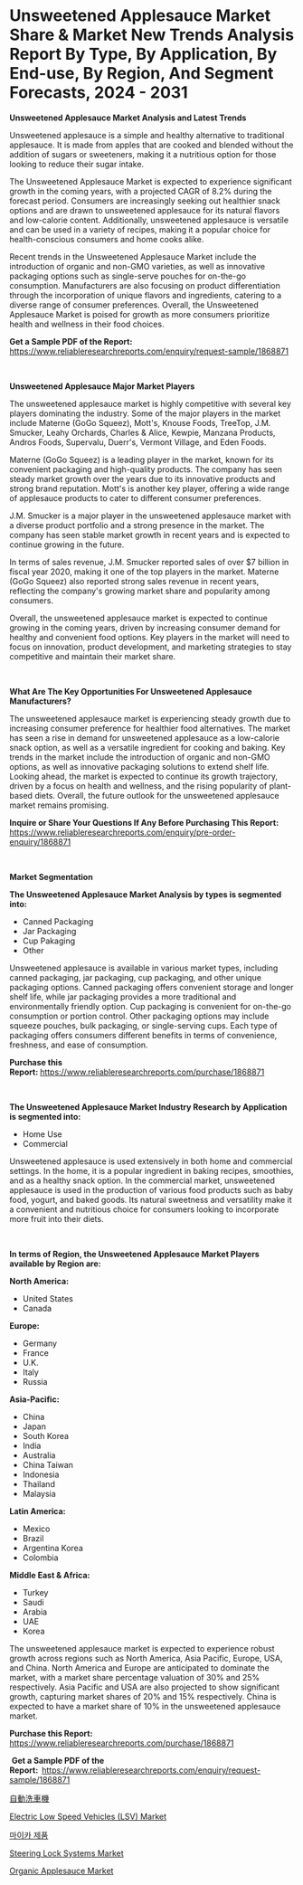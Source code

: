 <p><h1>Unsweetened Applesauce Market Share & Market New Trends Analysis Report By Type, By Application, By End-use, By Region, And Segment Forecasts, 2024 - 2031</h1></p><p><strong>Unsweetened Applesauce Market Analysis and Latest Trends</strong></p>
<p><p>Unsweetened applesauce is a simple and healthy alternative to traditional applesauce. It is made from apples that are cooked and blended without the addition of sugars or sweeteners, making it a nutritious option for those looking to reduce their sugar intake. </p><p>The Unsweetened Applesauce Market is expected to experience significant growth in the coming years, with a projected CAGR of 8.2% during the forecast period. Consumers are increasingly seeking out healthier snack options and are drawn to unsweetened applesauce for its natural flavors and low-calorie content. Additionally, unsweetened applesauce is versatile and can be used in a variety of recipes, making it a popular choice for health-conscious consumers and home cooks alike. </p><p>Recent trends in the Unsweetened Applesauce Market include the introduction of organic and non-GMO varieties, as well as innovative packaging options such as single-serve pouches for on-the-go consumption. Manufacturers are also focusing on product differentiation through the incorporation of unique flavors and ingredients, catering to a diverse range of consumer preferences. Overall, the Unsweetened Applesauce Market is poised for growth as more consumers prioritize health and wellness in their food choices.</p></p>
<p><strong>Get a Sample PDF of the Report:&nbsp;</strong> <a href="https://www.reliableresearchreports.com/enquiry/request-sample/1868871">https://www.reliableresearchreports.com/enquiry/request-sample/1868871</a></p>
<p>&nbsp;</p>
<p><strong>Unsweetened Applesauce Major Market Players</strong></p>
<p><p>The unsweetened applesauce market is highly competitive with several key players dominating the industry. Some of the major players in the market include Materne (GoGo Squeez), Mott's, Knouse Foods, TreeTop, J.M. Smucker, Leahy Orchards, Charles & Alice, Kewpie, Manzana Products, Andros Foods, Supervalu, Duerr's, Vermont Village, and Eden Foods.</p><p>Materne (GoGo Squeez) is a leading player in the market, known for its convenient packaging and high-quality products. The company has seen steady market growth over the years due to its innovative products and strong brand reputation. Mott's is another key player, offering a wide range of applesauce products to cater to different consumer preferences.</p><p>J.M. Smucker is a major player in the unsweetened applesauce market with a diverse product portfolio and a strong presence in the market. The company has seen stable market growth in recent years and is expected to continue growing in the future.</p><p>In terms of sales revenue, J.M. Smucker reported sales of over $7 billion in fiscal year 2020, making it one of the top players in the market. Materne (GoGo Squeez) also reported strong sales revenue in recent years, reflecting the company's growing market share and popularity among consumers.</p><p>Overall, the unsweetened applesauce market is expected to continue growing in the coming years, driven by increasing consumer demand for healthy and convenient food options. Key players in the market will need to focus on innovation, product development, and marketing strategies to stay competitive and maintain their market share.</p></p>
<p>&nbsp;</p>
<p><strong>What Are The Key Opportunities For Unsweetened Applesauce Manufacturers?</strong></p>
<p><p>The unsweetened applesauce market is experiencing steady growth due to increasing consumer preference for healthier food alternatives. The market has seen a rise in demand for unsweetened applesauce as a low-calorie snack option, as well as a versatile ingredient for cooking and baking. Key trends in the market include the introduction of organic and non-GMO options, as well as innovative packaging solutions to extend shelf life. Looking ahead, the market is expected to continue its growth trajectory, driven by a focus on health and wellness, and the rising popularity of plant-based diets. Overall, the future outlook for the unsweetened applesauce market remains promising.</p></p>
<p><strong>Inquire or Share Your Questions If Any Before Purchasing This Report:</strong> <a href="https://www.reliableresearchreports.com/enquiry/pre-order-enquiry/1868871">https://www.reliableresearchreports.com/enquiry/pre-order-enquiry/1868871</a></p>
<p>&nbsp;</p>
<p><strong>Market Segmentation</strong></p>
<p><strong>The Unsweetened Applesauce Market Analysis by types is segmented into:</strong></p>
<p><ul><li>Canned Packaging</li><li>Jar Packaging</li><li>Cup Pakaging</li><li>Other</li></ul></p>
<p><p>Unsweetened applesauce is available in various market types, including canned packaging, jar packaging, cup packaging, and other unique packaging options. Canned packaging offers convenient storage and longer shelf life, while jar packaging provides a more traditional and environmentally friendly option. Cup packaging is convenient for on-the-go consumption or portion control. Other packaging options may include squeeze pouches, bulk packaging, or single-serving cups. Each type of packaging offers consumers different benefits in terms of convenience, freshness, and ease of consumption.</p></p>
<p><strong>Purchase this Report:&nbsp;</strong><a href="https://www.reliableresearchreports.com/purchase/1868871">https://www.reliableresearchreports.com/purchase/1868871</a></p>
<p>&nbsp;</p>
<p><strong>The Unsweetened Applesauce Market Industry Research by Application is segmented into:</strong></p>
<p><ul><li>Home Use</li><li>Commercial</li></ul></p>
<p><p>Unsweetened applesauce is used extensively in both home and commercial settings. In the home, it is a popular ingredient in baking recipes, smoothies, and as a healthy snack option. In the commercial market, unsweetened applesauce is used in the production of various food products such as baby food, yogurt, and baked goods. Its natural sweetness and versatility make it a convenient and nutritious choice for consumers looking to incorporate more fruit into their diets.</p></p>
<p>&nbsp;</p>
<p><strong>In terms of Region, the Unsweetened Applesauce Market Players available by Region are:</strong></p>
<p>
    <p> <strong> North America: </strong>
        <ul>
            <li>United States</li>
            <li>Canada</li>
        </ul>
        </p> 
    <p> <strong> Europe: </strong>
        <ul>
            <li>Germany</li>
            <li>France</li>
            <li>U.K.</li>
            <li>Italy</li>
            <li>Russia</li>
        </ul>
        </p> 
    <p> <strong> Asia-Pacific: </strong>
        <ul>
            <li>China</li>
            <li>Japan</li>
            <li>South Korea</li>
            <li>India</li>
            <li>Australia</li>
            <li>China Taiwan</li>
            <li>Indonesia</li>
            <li>Thailand</li>
            <li>Malaysia</li>
        </ul>
        </p> 
    <p> <strong> Latin America: </strong>
        <ul>
            <li>Mexico</li>
            <li>Brazil</li>
            <li>Argentina Korea</li>
            <li>Colombia</li>
        </ul>
        </p> 
    <p> <strong> Middle East & Africa: </strong>
        <ul>
            <li>Turkey</li>
            <li>Saudi</li>
            <li>Arabia</li>
            <li>UAE</li>
            <li>Korea</li>
        </ul>
    </p>
    </p>
<p><p>The unsweetened applesauce market is expected to experience robust growth across regions such as North America, Asia Pacific, Europe, USA, and China. North America and Europe are anticipated to dominate the market, with a market share percentage valuation of 30% and 25% respectively. Asia Pacific and USA are also projected to show significant growth, capturing market shares of 20% and 15% respectively. China is expected to have a market share of 10% in the unsweetened applesauce market.</p></p>
<p><strong>Purchase this Report: </strong><a href="https://www.reliableresearchreports.com/purchase/1868871">https://www.reliableresearchreports.com/purchase/1868871</a></p>
<p>&nbsp;<strong>Get a Sample PDF of the Report:&nbsp;&nbsp;</strong><a href="https://www.reliableresearchreports.com/enquiry/request-sample/1868871">https://www.reliableresearchreports.com/enquiry/request-sample/1868871</a></p>
<p><strong></strong></p>
<p><p><a href="https://github.com/luffiazaza/Market-Research-Report-List-1/blob/main/865148717625.md">自動洗車機</a></p><p><a href="https://issuu.com/reportprime-2/docs/electric-low-speed-vehicles-lsv-market-size-2030.p">Electric Low Speed Vehicles (LSV) Market</a></p><p><a href="https://github.com/hzumrdvas204296/Market-Research-Report-List-1/blob/main/602717216217.md">마이카 제품</a></p><p><a href="https://issuu.com/reportprime-2/docs/steering-lock-systems-market-size-2030.pptx">Steering Lock Systems Market</a></p><p><a href="https://github.com/dimitrishawkinswaynenp91rgz/Market-Research-Report-List-2/blob/main/organic-applesauce-market.md">Organic Applesauce Market</a></p></p>